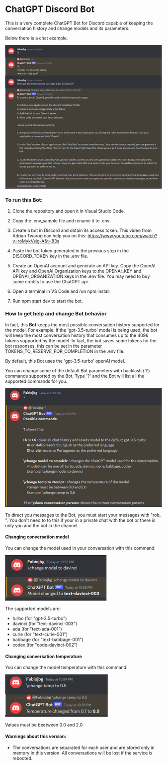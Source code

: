 # ChatGPT Discord Bot
This is a very complete ChatGPT Bot for Discord capable of keeping the conversation history and change models and its parameters. 

Below there is a chat example.

![alt text](./images/chat_sample.png)

### To run this Bot:

1) Clone the repository and open it in Visual Studio Code.

2) Copy the .env_sample file and rename it to .env.

3) Create a bot in Discord and obtain its access token. This video from Adrian Twarog can help you on this: https://www.youtube.com/watch?v=roMykVsig-A&t=83s

4) Paste the bot token generated in the previous step in the DISCORD_TOKEN key in the .env file.

5) Create an OpenAI account and generate an API key. Copy the OpenAI API key and OpenAI Organization keys to the OPENAI_KEY and OPENAI_ORGANIZATION keys in the .env file. You may need to buy some credits to use the ChatGPT api.

6) Open a terminal in VS Code and run npm install.

7) Run npm start dev to start the bot.

### How to get help and change Bot behavior
In fact, this **Bot** keeps the most possible conversation history supported for the model. For example: if the 'gpt-3.5-turbo' model is being used, the bot will keep the most conversation history that consumes up to the 4096 tokens supported by the model. In fact, the bot saves some tokens for the bot responses, this can be set in the parameter TOKENS_TO_RESERVE_FOR_COMPLETION in the .env file.

By default, this Bot uses the 'gpt-3.5-turbo' openAI model. 

You can change some of the default Bot parameters with backlash ('\\') commands supported by the Bot. Type '?' and the Bot will list all the supported commands for you.

![alt text](./images/help_sample.png)

To direct you messages to the Bot, you must start your messages with "rob, ". You don't need to to this if your in a private chat with the bot or there is only you and the bot in the channel.

#### Changing conversation model 

You can change the model used in your conversation with this command:

![alt text](./images/change_model_sample.png)

The supported models are:
 - turbo (for "gpt-3.5-turbo")
 - davinci (for "text-davinci-003")
 - ada (for "text-ada-001")
 - curie (for "text-curie-001")
 - babbage (for "text-babbage-001")
 - codex (for "code-davinci-002")


#### Changing conversation temperature
You can change the model temperature with this command:

![alt text](./images/change_temperature_sample.png)

Values must be beetween 0.0 and 2.0

#### Warnings about this version: 
- The conversations are separated for each user and are stored only in memory in this version. All conversations will be lost if the service is rebooted. 



